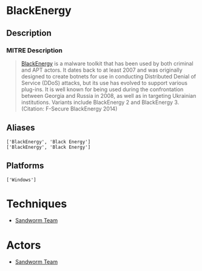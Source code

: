 
# BlackEnergy

## Description

### MITRE Description

> [BlackEnergy](https://attack.mitre.org/software/S0089) is a malware toolkit that has been used by both criminal and APT actors. It dates back to at least 2007 and was originally designed to create botnets for use in conducting Distributed Denial of Service (DDoS) attacks, but its use has evolved to support various plug-ins. It is well known for being used during the confrontation between Georgia and Russia in 2008, as well as in targeting Ukrainian institutions. Variants include BlackEnergy 2 and BlackEnergy 3. (Citation: F-Secure BlackEnergy 2014)

## Aliases

```
['BlackEnergy', 'Black Energy']
['BlackEnergy', 'Black Energy']
```

## Platforms

```
['Windows']
```

# Techniques


* [Sandworm Team](../techniques/Sandworm-Team.md)


# Actors


* [Sandworm Team](../actors/Sandworm-Team.md)


